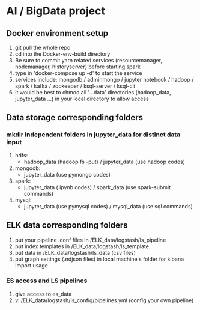 AI / BigData project
====

Docker environment setup
----
1. git pull the whole repo
2. cd into the Docker-env-build directory
3. Be sure to commit yarn related services (resourcemanager, nodemanager, historyserver) before starting spark
3. type in 'docker-compose up -d' to start the service
4. services include:
   mongodb / adminmongo / jupyter notebook / hadoop / spark / kafka / zookeeper / ksql-server / ksql-cli
5. it would be best to chmod all '...data' directories (hadoop_data, jupyter_data ...) in your local
   directory to allow access

## Data storage corresponding folders
### mkdir independent folders in jupyter_data for distinct data input
1. hdfs:
   - hadoop_data (hadoop fs -put) / jupyter_data (use hadoop codes)
2. mongodb:
   - jupyter_data (use pymongo codes)
3. spark:
   - jupyter_data (.ipynb codes) / spark_data (use spark-submit commands)
4. mysql:
   - jupyter_data (use pymysql codes) / mysql_data (use sql commands)

## ELK data corresponding folders
1. put your pipeline .conf files in /ELK_data/logstash/ls_pipeline
2. put index templates in /ELK_data/logstash/ls_template
3. put data in /ELK_data/logstash/ls_data (csv files)
4. put graph settings (.ndjson files) in local machine's folder for kibana import usage 
### ES access and LS pipelines
1. give access to es_data
2. vi /ELK_data/logstash/ls_config/pipelines.yml (config your own pipeline)
